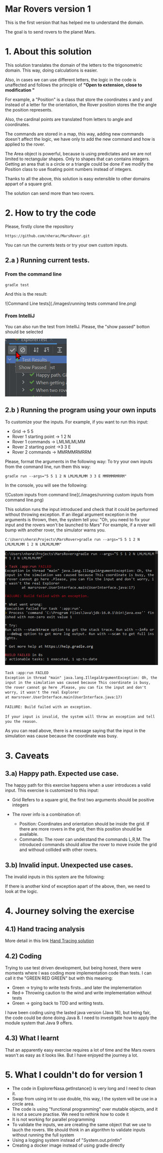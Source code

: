 
# Mar Rovers version 1

This is the first version that has helped me to understand the domain.

The goal is to send rovers to the planet Mars. 


# 1. About this solution

This solution translates the domain of the letters to the trigonometric domain. 
This way, doing calculations is easier.

Also, in cases we can use different letters, the logic in the code is unaffected and follows the principle of **"Open to extension, close to modification "**

For example, a "Position" is a class that store the coordinates x and y and instead of a letter for the orientation, the Rover position stores the the angle the position represents.

Also, the cardinal points are translated from letters to angle and coordinates.

The commands are stored in a map, this way, adding new commands doesn't affect the logic, we have only to add the new command and how is applied to the rover.

The Area object is powerful, because is using predictates and we are not limited to rectangular shapes. Only to shapes that can contains integers.
Getting an area that is a circle or a triangle could be done if we modify  the Position class to use floating point numbers instead of integers.

Thanks to all the above, this solution is easy extensible to other domains appart of a square grid.

The solution can send more than two rovers.




# 2. How to try the code

Please, firstly clone the repository
```
https://github.com/nherac/MarsRover.git
```

You can run the currents tests or try your own custom inputs.
  
## 2.a ) Running current tests.
### From the command line
```
gradle test
```
And this is the result:

![Command Line tests](./images\running tests command line.png)
### From IntelliJ

You can also run the test from IntelliJ. Please, the "show passed" botton should be selected

![Running test intelliJ](./images/runningTestsIntelliJ.png?raw=true "Running tests from the IDE IntelliJ")


## 2.b ) Running the program using your own inputs

To customize your the inputs. For example, if you want to run this input:
    
  * Grid -> 5 5
  * Rover 1 starting point -> 1 2 N
  * Rover 1 commands -> LMLMLMLMM
  * Rover 2 starting point ->3 3 E
  * Rover 2 commands -> MMRMMRMRRM 
    
Please, format the arguments in the following way:
To try your own inputs from the command line, run them this way:

```
gradle run --args="5 5 1 2 N LMLMLMLMM 3 3 E MMRMMRMRRM"
```

In the console, you will see the following:

![Custom inputs from command line](./images/running custom inputs from command line.png)

    
This solution runs the input introduced and check that it could be performed without throwing exception.
If an illegal argument exception in the arguments is thrown, then, the system tell you:
"Oh, you need to fix your input and the rovers won't be launched to Mars"
For example, if a rover will bump with another rover, the simulator warns you.

```
C:\Users\nhera\Projects\MarsRover>gradle run --args="5 5 1 2 N LMLMLMLMM 1 2 N LMLMLMLMM"
```
![Invalid input](./images/invalidInput.png)


```
Task :app:run FAILED
Exception in thread "main" java.lang.IllegalArgumentException: Oh, the input in the simulation was caused because This coordinate is busy, the rover cannot go here .Please, you can fix the input and don't worry, it wasn't the real Explorer
at marsrover.UserInterface.main(UserInterface.java:17)

FAILURE: Build failed with an exception.

If your input is invalid, the system will throw an exception and tell you the reason.
```


As you can read above, there is a message saying that the input in the simulation was cause because the coordinate was busy.



# 3. Caveats
## 3.a) Happy path. Expected use case.
The happy path for this exercise happens when a user introduces a valid input.
This exercise is customized to this input:
* Grid
Refers to a square grid, the first two arguments should be positive integers
* The rover info is a combination of:
  
    * Position: 
Coordinates and orientation should be inside the grid. 
If there are more rovers in the grid, then this position should be available.
    * Commands:
The rover can understand the commands L,R,M.
The introduced commands should allow the rover to move inside the grid and withoud collided with other rovers.
## 3.b) Invalid input. Unexpected use cases.

The invalid inputs in this system are the following:

If there is another kind of exception apart of the above, then, we need to look at the logic. 


# 4. Journey solving the exercise
## 4.1) Hand tracing analysis
More detail in this link
[Hand Tracing solution](/Handtracing.md)

## 4.2) Coding

Trying to use test driven development, but being honest, there were moments where I was coding more implementation code than tests.
I can call it the "GREEN RED GREEN"  but with this meaning:

* Green -> trying to write tests firsts...and later the implementation
* Red-> Throwing caution to the wind and write implementation without tests
* Green -> going back to TDD and writing tests.

I have been coding using the lasted java version (Java 16), but being fair, the code could be done doing Java 8. I need to investigate how to apply the module system that Java 9 offers.



## 4.3) What I learnt

That an apparently easy exercise requires a lot of time and the Mars rovers wasn't as easy as it looks like.
But I have enjoyed the journey a lot.

# 5. What I couldn't do for version 1

* The code in ExplorerNasa.getInstance() is very long and I need to clean it.
* Swap from using int to use double, this way, I the system will be use in a circle area.
* The code is using "functional programming" over mutable objects, and it is not a secure practise. We need to rethink how to code it
* It is not working for parallel programming
* To validate the inputs, we are creating the same object that we use to lauch the rovers. We should think in an algorithm to validate inputs without running the full system
* Using a logging system instead of "System.out.println"
* Creating a  docker image instead of using gradle directly

